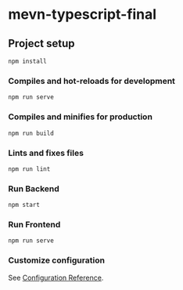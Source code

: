 # mevn-typescript-final

## Project setup
```
npm install
```

### Compiles and hot-reloads for development
```
npm run serve
```

### Compiles and minifies for production
```
npm run build
```

### Lints and fixes files
```
npm run lint
```

### Run Backend
```
npm start
```

### Run Frontend
```
npm run serve
```

### Customize configuration
See [Configuration Reference](https://cli.vuejs.org/config/).
